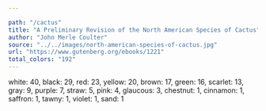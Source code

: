 ```yaml
---

path: "/cactus"
title: "A Preliminary Revision of the North American Species of Cactus"
author: "John Merle Coulter"
source: "../../images/north-american-species-of-cactus.jpg"
url: "https://www.gutenberg.org/ebooks/1221"
total_colors: "192"
---
```

white: 40, black: 29, red: 23, yellow: 20, brown: 17, green: 16, scarlet: 13, gray: 9, purple: 7, straw: 5, pink: 4, glaucous: 3, chestnut: 1, cinnamon: 1, saffron: 1, tawny: 1, violet: 1, sand: 1
